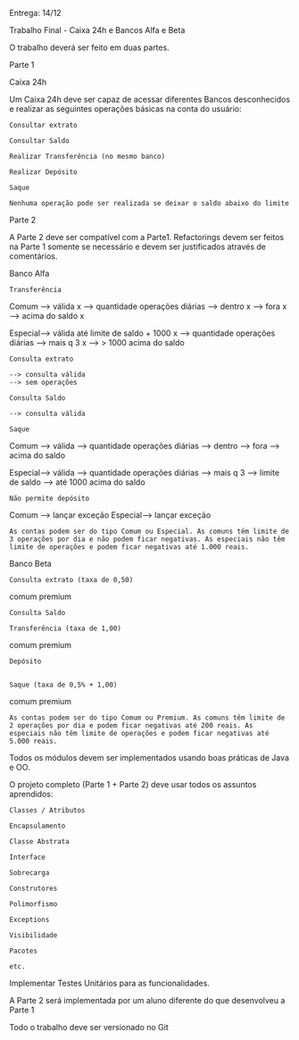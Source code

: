 Entrega: 14/12

Trabalho Final - Caixa 24h e Bancos Alfa e Beta

O trabalho deverá ser feito em duas partes.


Parte 1

Caixa 24h

Um Caixa 24h deve ser capaz de acessar diferentes Bancos desconhecidos e realizar as seguintes operações básicas na conta do usuário:

    Consultar extrato

    Consultar Saldo

    Realizar Transferência (no mesmo banco)

    Realizar Depósito

    Saque

    Nenhuma operação pode ser realizada se deixar o saldo abaixo do limite



Parte 2

A Parte 2 deve ser compatível com a Parte1. Refactorings devem ser feitos na Parte 1 somente se necessário e devem ser justificados através de comentários.

Banco Alfa

    Transferência
Comum 	--> válida x
	--> quantidade operações diárias 
		--> dentro x
		--> fora x
	--> acima do saldo  x

Especial--> válida até limite de saldo + 1000 x
	--> quantidade operações diárias 
		--> mais q 3 x
	--> > 1000 acima do saldo 

    Consulta extrato

	--> consulta válida
	--> sem operações 

    Consulta Saldo

	--> consulta válida

    Saque

Comum 	--> válida 
	--> quantidade operações diárias 
		--> dentro 
		--> fora 
	--> acima do saldo  

Especial--> válida 
	--> quantidade operações diárias 
		--> mais q 3
	--> limite de saldo 
	--> até 1000 acima do saldo 

    Não permite depósito

Comum	--> lançar exceção
Especial--> lançar exceção

    As contas podem ser do tipo Comum ou Especial. As comuns têm limite de 3 operações por dia e não podem ficar negativas. As especiais não têm limite de operações e podem ficar negativas até 1.000 reais.


Banco Beta

    Consulta extrato (taxa de 0,50)

comum 
premium

    Consulta Saldo 

    Transferência (taxa de 1,00) 

comum 
premium

    Depósito


    Saque (taxa de 0,5% + 1,00) 

comum 
premium

    As contas podem ser do tipo Comum ou Premium. As comuns têm limite de 2 operações por dia e podem ficar negativas até 200 reais. As especiais não têm limite de operações e podem ficar negativas até 5.000 reais.



Todos os módulos devem ser implementados usando boas práticas de Java e OO.

O projeto completo (Parte 1 + Parte 2) deve usar todos os assuntos aprendidos:
    

    Classes / Atributos

    Encapsulamento

    Classe Abstrata

    Interface

    Sobrecarga

    Construtores

    Polimorfismo

    Exceptions

    Visibilidade

    Pacotes

    etc.


Implementar Testes Unitários para as funcionalidades.

A Parte 2 será implementada por um aluno diferente do que desenvolveu a Parte 1

Todo o trabalho deve ser versionado no Git
